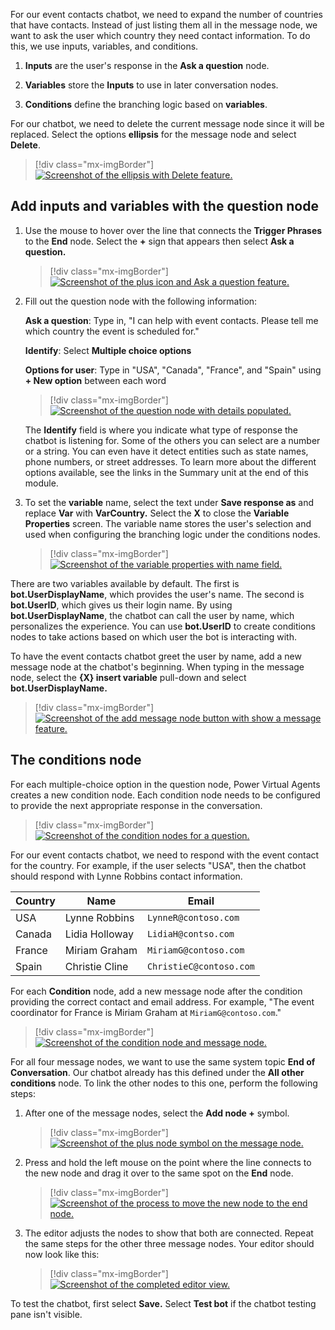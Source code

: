 For our event contacts chatbot, we need to expand the number of countries that have contacts. Instead of just listing them all in the message node, we want to ask the user which country they need contact information. To do this, we use inputs, variables, and conditions.

1. **Inputs** are the user's response in the **Ask a question** node.

1. **Variables** store the **Inputs** to use in later conversation nodes.

1. **Conditions** define the branching logic based on **variables**.

For our chatbot, we need to delete the current message node since it will be replaced. Select the options **ellipsis** for the message node and select **Delete**.

> [!div class="mx-imgBorder"]
> [![Screenshot of the ellipsis with Delete feature.](../media/image-11.png)](../media/image-11.png#lightbox)

## Add inputs and variables with the question node

1. Use the mouse to hover over the line that connects the **Trigger Phrases** to the **End** node. Select the **+** sign that appears then select **Ask a question.**
    
    > [!div class="mx-imgBorder"]
	> [![Screenshot of the plus icon and Ask a question feature.](../media/image-12.png)](../media/image-12.png#lightbox)

1. Fill out the question node with the following information:

	  **Ask a question**: Type in, "I can help with event contacts. Please tell me which country the event is scheduled for."
	
	  **Identify**: Select **Multiple choice options**
	
	  **Options for user**: Type in "USA", "Canada", "France", and "Spain" using **+ New option** between each word

	> [!div class="mx-imgBorder"]
	> [![Screenshot of the question node with details populated.](../media/image-13.png)](../media/image-13.png#lightbox)

	The **Identify** field is where you indicate what type of response the chatbot is listening for. Some of the others you can select are a number or a string. You can even have it detect entities such as state names, phone numbers, or street addresses. To learn more about the different options available, see the links in the Summary unit at the end of this module.

1. To set the **variable** name, select the text under **Save response as** and replace **Var** with **VarCountry.** Select the **X** to close the **Variable Properties** screen. The variable name stores the user's selection and used when configuring the branching logic under the conditions nodes.
    
    > [!div class="mx-imgBorder"]
	> [![Screenshot of the variable properties with name field.](../media/image-14.png)](../media/image-14.png#lightbox)

There are two variables available by default. The first is **bot.UserDisplayName**, which provides the user's name. The second is **bot.UserID**, which gives us their login name. By using **bot.UserDisplayName**, the chatbot can call the user by name, which personalizes the experience. You can use **bot.UserID** to create conditions nodes to take actions based on which user the bot is interacting with.

To have the event contacts chatbot greet the user by name, add a new message node at the chatbot's beginning. When typing in the message node, select the **{X} insert variable** pull-down and select **bot.UserDisplayName.**

> [!div class="mx-imgBorder"]
> [![Screenshot of the add message node button with show a message feature.](../media/image-15.png)](../media/image-15.png#lightbox)

## The conditions node

For each multiple-choice option in the question node, Power Virtual Agents creates a new condition node. Each condition node needs to be configured to provide the next appropriate response in the conversation.

> [!div class="mx-imgBorder"]
> [![Screenshot of the condition nodes for a question.](../media/image-16.png)](../media/image-16.png#lightbox)

For our event contacts chatbot, we need to respond with the event contact for the country. For example, if the user selects "USA", then the chatbot should respond with Lynne Robbins contact information.

|     Country    |     Name                 |     Email                    |
|----------------|--------------------------|------------------------------|
|     USA        |     Lynne Robbins        |     `LynneR@contoso.com`     |
|     Canada     |     Lidia   Holloway     |    `LidiaH@contso.com`       |
|     France     |     Miriam Graham        |     `MiriamG@contoso.com`    |
|     Spain      |     Christie   Cline     |     `ChristieC@contoso.com`  |

For each **Condition** node, add a new message node after the condition providing the correct contact and email address. For example, "The event coordinator for France is Miriam Graham at `MiriamG@contoso.com`."

> [!div class="mx-imgBorder"]
> [![Screenshot of the condition node and message node.](../media/image-17.png)](../media/image-17.png#lightbox)

For all four message nodes, we want to use the same system topic **End of Conversation**. Our chatbot already has this defined under the **All other conditions** node. To link the other nodes to this one, perform the following steps:

1. After one of the message nodes, select the **Add node +** symbol.

    > [!div class="mx-imgBorder"]
	> [![Screenshot of the plus node symbol on the message node.](../media/image-18.png)](../media/image-18.png#lightbox)

1. Press and hold the left mouse on the point where the line connects to the new node and drag it over to the same spot on the **End** node.
    
    > [!div class="mx-imgBorder"]
	> [![Screenshot of the process to move the new node to the end node.](../media/image-19.png)](../media/image-19.png#lightbox)

1. The editor adjusts the nodes to show that both are connected. Repeat the same steps for the other three message nodes. Your editor should now look like this:
    
    > [!div class="mx-imgBorder"]
	> [![Screenshot of the completed editor view.](../media/image-20.png)](../media/image-20.png#lightbox)

To test the chatbot, first select **Save.** Select **Test bot** if the chatbot testing pane isn't visible.
